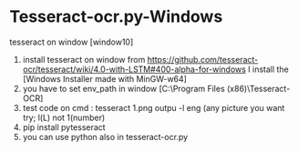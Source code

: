 # Tesseract-ocr.py-Windows
tesseract on window
[window10]
1. install tesseract on window from https://github.com/tesseract-ocr/tesseract/wiki/4.0-with-LSTM#400-alpha-for-windows
I install the [Windows Installer made with MinGW-w64]
2. you have to set env_path in window [C:\Program Files (x86)\Tesseract-OCR]
3. test code on cmd : tesseract 1.png outpu -l eng (any picture you want try; l(L) not 1(number) 
4. pip install pytesseract
5. you can use python also in tesseract-ocr.py
